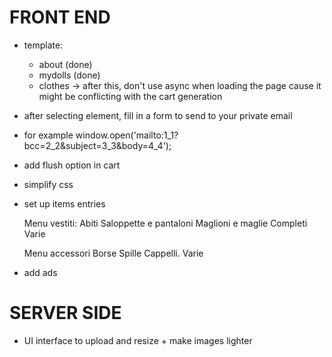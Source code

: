 # FRONT END

- template:

  - about (done)
  - mydolls (done)
  - clothes -> after this, don't use async when loading the page cause it might be conflicting with the cart generation

- after selecting element, fill in a form to send to your private email

- for example
  window.open('mailto:1_1?bcc=2_2&subject=3_3&body=4_4');

- add flush option in cart

- simplify css

- set up items entries

  Menu vestiti:
  Abiti
  Saloppette e pantaloni
  Maglioni e maglie
  Completi
  Varie

  Menu accessori
  Borse
  Spille
  Cappelli.
  Varie

- add ads

# SERVER SIDE

- UI interface to upload and resize + make images lighter

